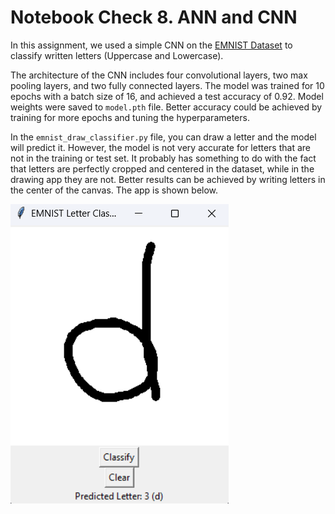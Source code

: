 # Notebook Check 8. ANN and CNN

In this assignment, we used a simple CNN on the [EMNIST Dataset](https://www.kaggle.com/datasets/crawford/emnist) to classify written letters (Uppercase and Lowercase).

The architecture of the CNN includes four convolutional layers, two max pooling layers, and two fully connected layers. The model was trained for 10 epochs with a batch size of 16, and achieved a test accuracy of 0.92. Model weights were saved to `model.pth` file. Better accuracy could be achieved by training for more epochs and tuning the hyperparameters.

In the `emnist_draw_classifier.py` file, you can draw a letter and the model will predict it. However, the model is not very accurate for letters that are not in the training or test set. It probably has something to do with the fact that letters are perfectly cropped and centered in the dataset, while in the drawing app they are not. Better results can be achieved by writing letters in the center of the canvas. The app is shown below. 

![Drawing App](./imgs/app.png)
